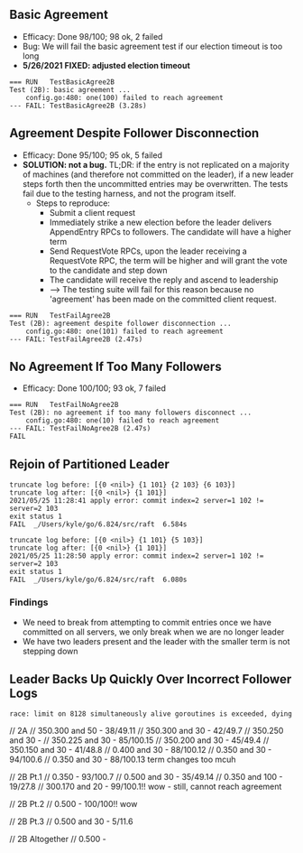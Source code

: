 ## Basic Agreement

- Efficacy: Done 98/100; 98 ok, 2 failed
- Bug: We will fail the basic agreement test if our election timeout is too long
- **5/26/2021 FIXED: adjusted election timeout**

```
=== RUN   TestBasicAgree2B
Test (2B): basic agreement ...
    config.go:480: one(100) failed to reach agreement
--- FAIL: TestBasicAgree2B (3.28s)
```

## Agreement Despite Follower Disconnection

- Efficacy: Done 95/100; 95 ok, 5 failed
- **SOLUTION: not a bug.** TL;DR: if the entry is not replicated on a majority of machines (and therefore not committed on the leader), if a new leader steps forth then the uncommitted entries may be overwritten. The tests fail due to the testing harness, and not the program itself.
  - Steps to reproduce:
    - Submit a client request
    - Immediately strike a new election before the leader delivers AppendEntry RPCs to followers. The candidate will have a higher term
    - Send RequestVote RPCs, upon the leader receiving a RequestVote RPC, the term will be higher and will grant the vote to the candidate and step down
    - The candidate will receive the reply and ascend to leadership
    - --> The testing suite will fail for this reason because no 'agreement' has been made on the committed client request.

```
=== RUN   TestFailAgree2B
Test (2B): agreement despite follower disconnection ...
    config.go:480: one(101) failed to reach agreement
--- FAIL: TestFailAgree2B (2.47s)
```

## No Agreement If Too Many Followers

- Efficacy: Done 100/100; 93 ok, 7 failed

```
=== RUN   TestFailNoAgree2B
Test (2B): no agreement if too many followers disconnect ...
    config.go:480: one(10) failed to reach agreement
--- FAIL: TestFailNoAgree2B (2.47s)
FAIL
```

## Rejoin of Partitioned Leader

```
truncate log before: [{0 <nil>} {1 101} {2 103} {6 103}]
truncate log after: [{0 <nil>} {1 101}]
2021/05/25 11:28:41 apply error: commit index=2 server=1 102 != server=2 103
exit status 1
FAIL  _/Users/kyle/go/6.824/src/raft  6.584s

truncate log before: [{0 <nil>} {1 101} {5 103}]
truncate log after: [{0 <nil>} {1 101}]
2021/05/25 11:28:50 apply error: commit index=2 server=1 102 != server=2 103
exit status 1
FAIL  _/Users/kyle/go/6.824/src/raft  6.080s
```

### Findings

- We need to break from attempting to commit entries once we have committed on all servers, we only break when we are no longer leader
- We have two leaders present and the leader with the smaller term is not stepping down

## Leader Backs Up Quickly Over Incorrect Follower Logs

```
race: limit on 8128 simultaneously alive goroutines is exceeded, dying
```

// 2A
// 350.300 and 50 - 38/49.11
// 350.300 and 30 - 42/49.7
// 350.250 and 30 -
// 350.225 and 30 - 85/100.15
// 350.200 and 30 - 45/49.4
// 350.150 and 30 - 41/48.8
// 0.400 and 30 - 88/100.12
// 0.350 and 30 - 94/100.6
// 0.350 and 30 - 88/100.13 term changes too mcuh

// 2B Pt.1
// 0.350 - 93/100.7
// 0.500 and 30 - 35/49.14
// 0.350 and 100 - 19/27.8
// 300.170 and 20 - 99/100.1!! wow - still, cannot reach agreement

// 2B Pt.2
// 0.500 - 100/100!! wow

// 2B Pt.3
// 0.500 and 30 - 5/11.6

// 2B Altogether
// 0.500 -
